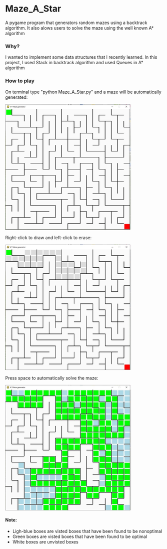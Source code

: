 # Maze_A_Star
A pygame program that generators random mazes using a backtrack algorithm. It also alows users to solve the maze using the well known A* algorithm

### Why?
I wanted to implement some data structures that I recently learned. In this project, I used Stack in backtrack algorithm and used Queues in A* algorithm

### How to play
On terminal type "python Maze_A_Star.py" and a maze will be automatically generated:

<img src='preview%20images/image_1.JPG' height="400" width="400"/>

Right-click to draw and left-click to erase:

<img src='preview%20images/image_2.JPG' height="400" width="400"/>

Press space to automatically solve the maze:

<img src='preview%20images/image_3.JPG' height="400" width="400"/>


#### Note: 
- Ligh-blue boxes are visted boxes that have been found to be nonoptimal
- Green boxes are visted boxes that have been found to be optimal
- White boxes are unvisted boxes


